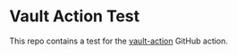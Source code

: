 # Vault Action Test

This repo contains a test for the [vault-action](https://github.com/hashicorp/vault-action) GitHub action.

